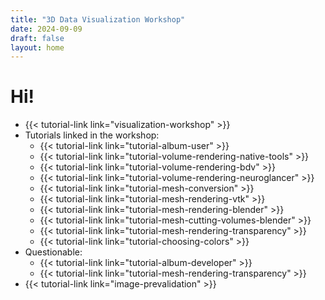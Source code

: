 ```yaml
---
title: "3D Data Visualization Workshop"
date: 2024-09-09
draft: false
layout: home
---
```


# Hi!

- {{< tutorial-link link="visualization-workshop" >}}
- Tutorials linked in the workshop:
  - {{< tutorial-link link="tutorial-album-user" >}}
  - {{< tutorial-link link="tutorial-volume-rendering-native-tools" >}}
  - {{< tutorial-link link="tutorial-volume-rendering-bdv" >}}
  - {{< tutorial-link link="tutorial-volume-rendering-neuroglancer" >}}
  - {{< tutorial-link link="tutorial-mesh-conversion" >}}
  - {{< tutorial-link link="tutorial-mesh-rendering-vtk" >}}
  - {{< tutorial-link link="tutorial-mesh-rendering-blender" >}}
  - {{< tutorial-link link="tutorial-mesh-cutting-volumes-blender" >}}
  - {{< tutorial-link link="tutorial-mesh-rendering-transparency" >}}
  - {{< tutorial-link link="tutorial-choosing-colors" >}}
- Questionable:
  - {{< tutorial-link link="tutorial-album-developer" >}}
  - {{< tutorial-link link="tutorial-mesh-rendering-transparency" >}}
- {{< tutorial-link link="image-prevalidation" >}}

